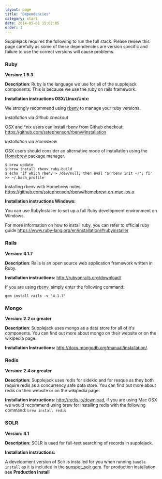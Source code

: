 ```yaml
---
layout: page
title: "Dependencies"
category: start
date: 2014-05-01 15:02:05
order: 1
---
```


Supplejack requires the following to run the full stack. Please review this page carefully as some of these dependencies are version specific and failure to use the correct versions will cause problems.

### Ruby

**Version: 1.9.3**

**Description**: Ruby is the language we use for all of the supplejack components. This is because we use the ruby on rails framework.

**Installation instructions OSX/Linux/Unix:**

We strongly recommend using [rbenv](https://github.com/sstephenson/rbenv) to manage your ruby versions. 

_Installation via Github checkout_

OSX and *nix users can install rbenv from Github checkout: https://github.com/sstephenson/rbenv#installation

_Installation via Homebrew_

OSX users should consider an alternative mode of installation using the [Homebrew](http://brew.sh/) package manager.

```
$ brew update
$ brew install rbenv ruby-build
$ echo 'if which rbenv > /dev/null; then eval "$(rbenv init -)"; fi' >> ~/.bash_profile
```

Installing rbenv with Homebrew notes: https://github.com/sstephenson/rbenv#homebrew-on-mac-os-x

**Installation instructions Windows:**

You can use RubyInstaller to set up a full Ruby development environment on Windows.

For more information on how to install ruby, you can refer to official ruby guide https://www.ruby-lang.org/en/installation/#rubyinstaller

### Rails

**Version: 4.1.7**

**Description**: Rails is an open source web application framework written in Ruby.

**Installation instructions:** http://rubyonrails.org/download/

If you are using [rbenv](https://github.com/sstephenson/rbenv), simply enter the following command:

`gem install rails -v '4.1.7'`

### Mongo

**Version: 2.2 or greater**

**Description**: Supplejack uses mongo as a data store for all of it's components. You can find out more about mongo on their website or on the wikipedia page.

**Installation Instructions:** http://docs.mongodb.org/manual/installation/.

### Redis

**Version: 2.4 or greater**

**Description:** Supplejack uses redis for sidekiq and for resque as they both require redis as a concurrency safe data store. You can find out more about redis on their website or on the wikipedia page.

**Installation instructions**: http://redis.io/download, if you are using Mac OSX we would recommend using brew for installing redis with the following command: `brew install redis`

### SOLR

**Version: 4.1**

**Description:** SOLR is used for full-text searching of records in supplejack.

**Installation instructions:** 

A development version of Solr is installed  for you when running `bundle install` as it is included in the [sunspot_solr gem](https://github.com/outoftime/sunspot/tree/master/sunspot_solr). For production installation see **Production Install** 
